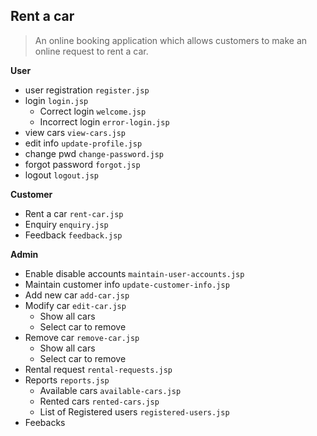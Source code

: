 Rent a car
----------

> An online booking application which allows customers to make an online request to rent a car. 

**User**
 - user registration `register.jsp` 
 - login `login.jsp` 
	- Correct login `welcome.jsp` 
	- Incorrect login `error-login.jsp` 
 - view cars `view-cars.jsp` 
 - edit info `update-profile.jsp` 
 - change pwd `change-password.jsp` 
 - forgot password `forgot.jsp` 
 - logout `logout.jsp`

**Customer**
- Rent a car `rent-car.jsp`
- Enquiry `enquiry.jsp`
- Feedback `feedback.jsp`

**Admin**
- Enable disable accounts `maintain-user-accounts.jsp`
- Maintain customer info `update-customer-info.jsp`
- Add new car `add-car.jsp`
- Modify car `edit-car.jsp`
	- Show all cars
	- Select car to remove
- Remove car `remove-car.jsp`
	- Show all cars
	- Select car to remove
- Rental request `rental-requests.jsp`
- Reports `reports.jsp`
	- Available cars `available-cars.jsp`
	- Rented cars `rented-cars.jsp`
	- List of Registered users `registered-users.jsp`
- Feebacks